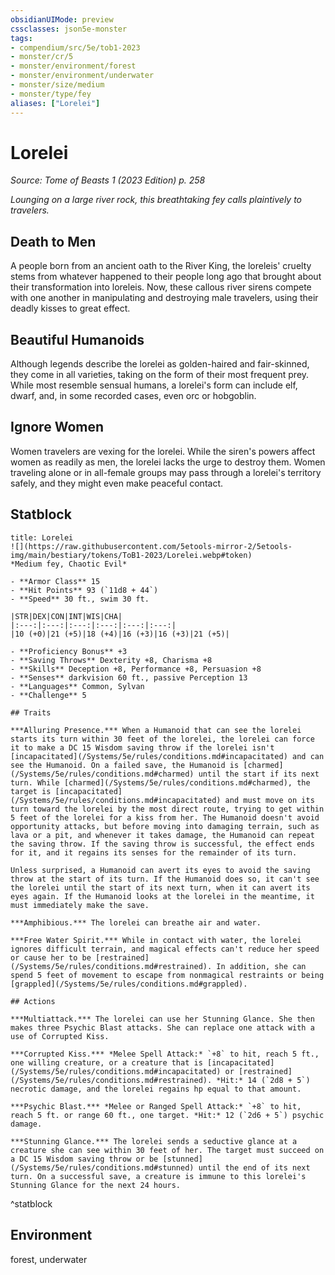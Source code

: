 ```yaml
---
obsidianUIMode: preview
cssclasses: json5e-monster
tags:
- compendium/src/5e/tob1-2023
- monster/cr/5
- monster/environment/forest
- monster/environment/underwater
- monster/size/medium
- monster/type/fey
aliases: ["Lorelei"]
---
```

# Lorelei
*Source: Tome of Beasts 1 (2023 Edition) p. 258*  

*Lounging on a large river rock, this breathtaking fey calls plaintively to travelers.*

## Death to Men

A people born from an ancient oath to the River King, the loreleis' cruelty stems from whatever happened to their people long ago that brought about their transformation into loreleis. Now, these callous river sirens compete with one another in manipulating and destroying male travelers, using their deadly kisses to great effect.

## Beautiful Humanoids

Although legends describe the lorelei as golden-haired and fair-skinned, they come in all varieties, taking on the form of their most frequent prey. While most resemble sensual humans, a lorelei's form can include elf, dwarf, and, in some recorded cases, even orc or hobgoblin.

## Ignore Women

Women travelers are vexing for the lorelei. While the siren's powers affect women as readily as men, the lorelei lacks the urge to destroy them. Women traveling alone or in all-female groups may pass through a lorelei's territory safely, and they might even make peaceful contact.

## Statblock

```ad-statblock
title: Lorelei
![](https://raw.githubusercontent.com/5etools-mirror-2/5etools-img/main/bestiary/tokens/ToB1-2023/Lorelei.webp#token)
*Medium fey, Chaotic Evil*

- **Armor Class** 15
- **Hit Points** 93 (`11d8 + 44`)
- **Speed** 30 ft., swim 30 ft.

|STR|DEX|CON|INT|WIS|CHA|
|:---:|:---:|:---:|:---:|:---:|:---:|
|10 (+0)|21 (+5)|18 (+4)|16 (+3)|16 (+3)|21 (+5)|

- **Proficiency Bonus** +3
- **Saving Throws** Dexterity +8, Charisma +8
- **Skills** Deception +8, Performance +8, Persuasion +8
- **Senses** darkvision 60 ft., passive Perception 13
- **Languages** Common, Sylvan
- **Challenge** 5

## Traits

***Alluring Presence.*** When a Humanoid that can see the lorelei starts its turn within 30 feet of the lorelei, the lorelei can force it to make a DC 15 Wisdom saving throw if the lorelei isn't [incapacitated](/Systems/5e/rules/conditions.md#incapacitated) and can see the Humanoid. On a failed save, the Humanoid is [charmed](/Systems/5e/rules/conditions.md#charmed) until the start if its next turn. While [charmed](/Systems/5e/rules/conditions.md#charmed), the target is [incapacitated](/Systems/5e/rules/conditions.md#incapacitated) and must move on its turn toward the lorelei by the most direct route, trying to get within 5 feet of the lorelei for a kiss from her. The Humanoid doesn't avoid opportunity attacks, but before moving into damaging terrain, such as lava or a pit, and whenever it takes damage, the Humanoid can repeat the saving throw. If the saving throw is successful, the effect ends for it, and it regains its senses for the remainder of its turn.

Unless surprised, a Humanoid can avert its eyes to avoid the saving throw at the start of its turn. If the Humanoid does so, it can't see the lorelei until the start of its next turn, when it can avert its eyes again. If the Humanoid looks at the lorelei in the meantime, it must immediately make the save.

***Amphibious.*** The lorelei can breathe air and water.

***Free Water Spirit.*** While in contact with water, the lorelei ignores difficult terrain, and magical effects can't reduce her speed or cause her to be [restrained](/Systems/5e/rules/conditions.md#restrained). In addition, she can spend 5 feet of movement to escape from nonmagical restraints or being [grappled](/Systems/5e/rules/conditions.md#grappled).

## Actions

***Multiattack.*** The lorelei can use her Stunning Glance. She then makes three Psychic Blast attacks. She can replace one attack with a use of Corrupted Kiss.

***Corrupted Kiss.*** *Melee Spell Attack:* `+8` to hit, reach 5 ft., one willing creature, or a creature that is [incapacitated](/Systems/5e/rules/conditions.md#incapacitated) or [restrained](/Systems/5e/rules/conditions.md#restrained). *Hit:* 14 (`2d8 + 5`) necrotic damage, and the lorelei regains hp equal to that amount.

***Psychic Blast.*** *Melee or Ranged Spell Attack:* `+8` to hit, reach 5 ft. or range 60 ft., one target. *Hit:* 12 (`2d6 + 5`) psychic damage.

***Stunning Glance.*** The lorelei sends a seductive glance at a creature she can see within 30 feet of her. The target must succeed on a DC 15 Wisdom saving throw or be [stunned](/Systems/5e/rules/conditions.md#stunned) until the end of its next turn. On a successful save, a creature is immune to this lorelei's Stunning Glance for the next 24 hours.
```
^statblock

## Environment

forest, underwater